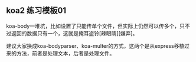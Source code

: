 ## koa2 练习模板01


koa-body一堆坑，比如设置了只能传单个文件，但实际上仍然可以传多个，只不过返回的数据只有一个，这就是掩耳盗铃[辣眼睛][嫌弃]。

建议大家换成koa-bodyparser、koa-multer的方式，这两个是从express移植过来的方法，前者是处理文本，后者是处理文件。